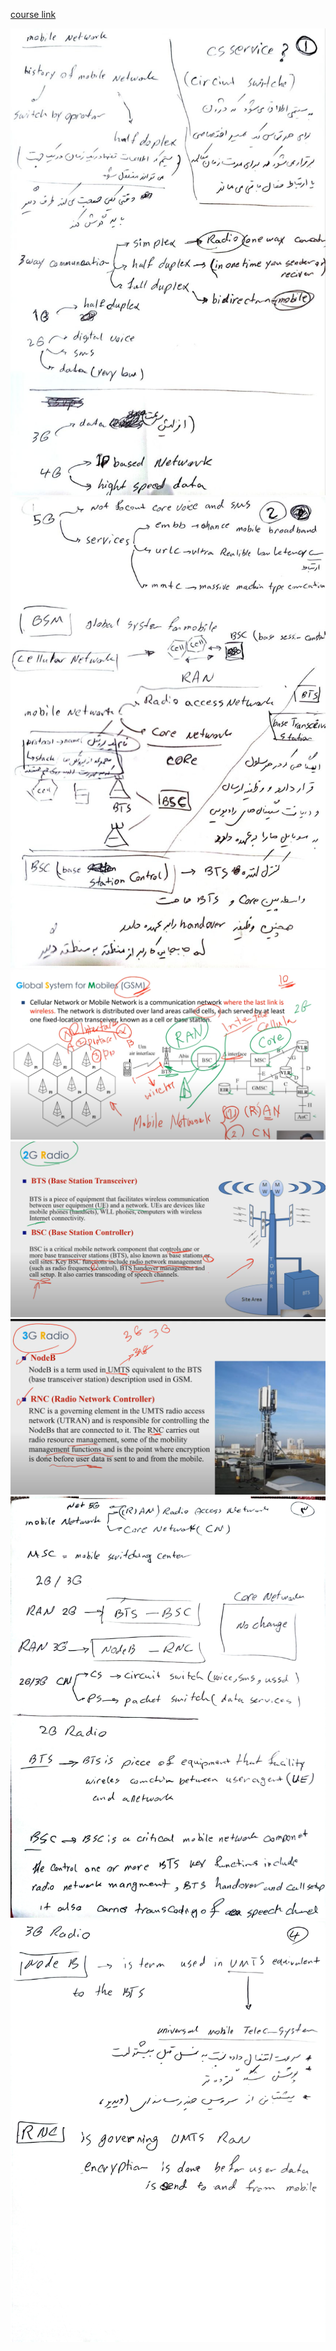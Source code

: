 [course link](https://youtu.be/osCB35AMwJc?si=61inEQqvnCrMFSeW)

![](./1.jpg)
![](./2.jpg)
![](./gsm.png)
![](./2g-radio.png)
![](./3g-radio.png)
![](./3.jpg)
![](./4.jpg)